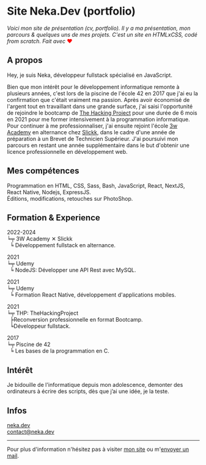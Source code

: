 # Site Neka.Dev (portfolio)

_Voici mon site de présentation (cv, portfolio). Il y a ma présentation, mon parcours & quelques uns de mes projets. C'est un site en HTMLxCSS, codé from scratch.
Fait avec_ <span style="color:red;">❤</span>

## A propos

Hey, je suis Neka, développeur fullstack spécialisé en JavaScript.

Bien que mon intérêt pour le développement informatique remonte à plusieurs années, c'est lors de la piscine de l'école 42 en 2017 que j'ai eu la confirmation que c'était vraiment ma passion. Après avoir économisé de l'argent tout en travaillant dans une grande surface, j'ai saisi l'opportunité de rejoindre le bootcamp de [The Hacking Project](https://www.thehackingproject.org/) pour une durée de 6 mois en 2021 pour me former intensivement à la programmation informatique. Pour continuer à me professionnaliser, j'ai ensuite rejoint l'école [3w Academy](https://3wa.fr/) en alternance chez [Slickk](https://www.slickk.eu/), dans le cadre d'une année de préparation à un Brevet de Technicien Supérieur. J'ai poursuivi mon parcours en restant une année supplémentaire dans le but d'obtenir une licence professionnelle en développement web.

## Mes compétences

Programmation en HTML, CSS, Sass, Bash, JavaScript, React, NextJS, React Native, Nodejs, ExpressJS.  
Éditions, modifications, retouches sur PhotoShop.

## Formation & Experience

2022-2024  
╘╤ 3W Academy ✕ Slickk  
      ╘ Développement fullstack en alternance.

2021  
╘╤ Udemy  
      ╘ NodeJS: Développer une API Rest avec MySQL.

2021  
╘╤ Udemy  
      ╘ Formation React Native, développement d'applications mobiles.

2021  
╘╤ THP: TheHackingProject  
      ╞Reconversion professionnelle en format Bootcamp.  
      ╘Développeur fullstack.

2017  
╘╤ Piscine de 42  
      ╘ Les bases de la programmation en C.

## Intérêt

Je bidouille de l'informatique depuis mon adolescence, demonter des ordinateurs à écrire des scripts, dès que j’ai une idée, je la teste.

## Infos

[neka.dev](https://neka.dev/)  
<a href="mailto:contact+github@neka.dev">contact@neka.dev</a>

---

Pour plus d'information n'hésitez pas à visiter [mon site](https://neka.dev/) ou m'[envoyer un mail](mailto:contact+github@neka.dev).
